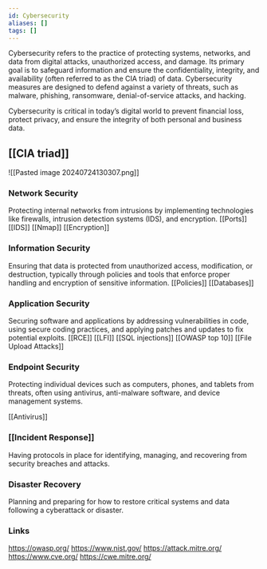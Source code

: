 ```yaml
---
id: Cybersecurity
aliases: []
tags: []
---
```



Cybersecurity refers to the practice of protecting systems, networks, and data from digital attacks, unauthorized access, and damage. Its primary goal is to safeguard information and ensure the confidentiality, integrity, and availability (often referred to as the CIA triad) of data. Cybersecurity measures are designed to defend against a variety of threats, such as malware, phishing, ransomware, denial-of-service attacks, and hacking.

Cybersecurity is critical in today’s digital world to prevent financial loss, protect privacy, and ensure the integrity of both personal and business data.


## [[CIA triad]]
![[Pasted image 20240724130307.png]]

### Network Security
Protecting internal networks from intrusions by implementing technologies like firewalls, intrusion detection systems (IDS), and encryption.
[[Ports]]
[[IDS]]
[[Nmap]]
[[Encryption]]


### Information Security
Ensuring that data is protected from unauthorized access, modification, or destruction, typically through policies and tools that enforce proper handling and encryption of sensitive information.
[[Policies]]
[[Databases]]


### Application Security
Securing software and applications by addressing vulnerabilities in code, using secure coding practices, and applying patches and updates to fix potential exploits.
[[RCE]]
[[LFI]]
[[SQL injections]]
[[OWASP top 10]]
[[File Upload Attacks]]


### Endpoint Security 
Protecting individual devices such as computers, phones, and tablets from threats, often using antivirus, anti-malware software, and device management systems.

[[Antivirus]]


### [[Incident Response]]
Having protocols in place for identifying, managing, and recovering from security breaches and attacks.



### Disaster Recovery
Planning and preparing for how to restore critical systems and data following a cyberattack or disaster.


### Links
https://owasp.org/
https://www.nist.gov/
https://attack.mitre.org/
https://www.cve.org/
https://cwe.mitre.org/
